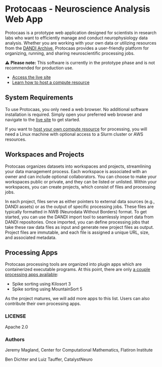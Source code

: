 # Protocaas - Neuroscience Analysis Web App

Protocaas is a prototype web application designed for scientists in research labs who want to efficiently manage and conduct neurophysiology data analysis. Whether you are working with your own data or utilizing resources from the [DANDI Archive](https://dandiarchive.org/), Protocaas provides a user-friendly platform for organizing, running, and sharing neuroscientific processing jobs.

:warning: **Please note:** This software is currently in the prototype phase and is not recommended for production use.

* [Access the live site](https://protocaas.vercel.app)
* [Learn how to host a compute resource](./doc/host_compute_resource.md)

## System Requirements

To use Protocaas, you only need a web browser. No additional software installation is required. Simply open your preferred web browser and navigate to the [live site](https://protocaas.vercel.app) to get started.

If you want to [host your own compute resource](./doc/host_compute_resource.md) for processing, you will need a Linux machine with optional access to a Slurm cluster or AWS resources.

## Workspaces and Projects

Protocaas organizes datasets into workspaces and projects, streamlining your data management process. Each workspace is associated with an owner and can include optional collaborators. You can choose to make your workspaces public or private, and they can be listed or unlisted. Within your workspaces, you can create projects, which consist of files and processing jobs.

In each project, files serve as either pointers to external data sources (e.g., DANDI assets) or as the output of specific processing jobs. These files are typically formatted in NWB (Neurodata Without Borders) format. To get started, you can use the DANDI import tool to seamlessly import data from DANDI repositories. Once imported, you can define processing jobs that take these raw data files as input and generate new project files as output. Project files are immutable, and each file is assigned a unique URL, size, and associated metadata.

## Processing Apps

Protocaas processing tools are organized into plugin apps which are containerized executable programs. At this point, there are only [a couple processing apps available](https://github.com/scratchrealm/pc-spike-sorting):

- Spike sorting using Kilosort 3
- Spike sorting using MountainSort 5

As the project matures, we will add more apps to this list. Users can also contribute their own processing apps.

### LICENSE

Apache 2.0

### Authors

Jeremy Magland, Center for Computational Mathematics, Flatiron Institute

Ben Dichter and Luiz Tauffer, CatalystNeuro